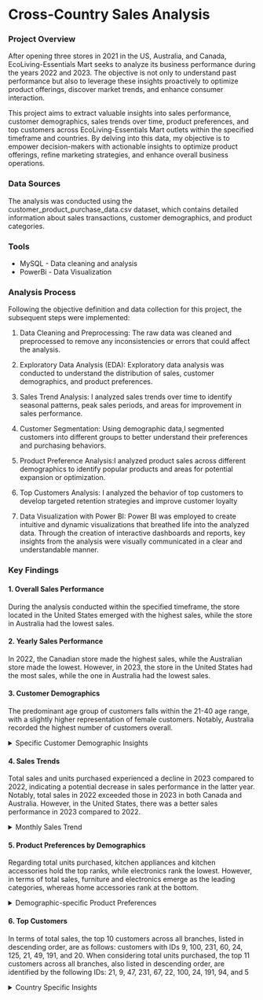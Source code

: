 # Cross-Country Sales Analysis
### Project Overview

After opening three stores in 2021 in the US, Australia, and Canada, EcoLiving-Essentials Mart seeks to analyze its business performance during the years 2022 and 2023.
The objective is not only to understand past performance but also to leverage these insights proactively to optimize product offerings, 
discover market trends, and enhance consumer interaction. 

This project aims to extract valuable insights into sales performance, customer demographics, sales trends over time, 
product preferences, and top customers across EcoLiving-Essentials Mart outlets within the specified timeframe and countries. 
By delving into this data, my objective is to empower decision-makers 
with actionable insights to optimize product offerings, refine marketing strategies, and enhance overall business operations.

### Data Sources

The analysis was conducted using the customer_product_purchase_data.csv dataset, which contains detailed information about sales transactions, customer demographics, and product categories.

### Tools
- MySQL - Data cleaning and analysis
- PowerBi - Data Visualization

### Analysis Process
Following the objective definition and data collection for this project, the subsequent steps were implemented:

1. Data Cleaning and Preprocessing: The raw data was cleaned and preprocessed to remove any inconsistencies or errors that could affect the analysis.

2. Exploratory Data Analysis (EDA): Exploratory data analysis was conducted to understand the distribution of sales, customer demographics, and product preferences. 

3. Sales Trend Analysis: I analyzed sales trends over time to identify seasonal patterns, peak sales periods, and areas for improvement in sales performance.

4. Customer Segmentation: Using demographic data,I segmented customers into different groups to better understand their preferences and purchasing behaviors.

5. Product Preference Analysis:I analyzed product sales across different demographics to identify popular products and areas for potential expansion or optimization.

6. Top Customers Analysis: I analyzed the behavior of top customers to develop targeted retention strategies and improve customer loyalty

7. Data Visualization with Power BI: Power BI was employed to create intuitive and dynamic visualizations that breathed life into the analyzed data. Through the creation of interactive dashboards and reports, key insights from the analysis were visually communicated in a clear and understandable manner.

### Key Findings
#### 1. Overall Sales Performance
During the analysis conducted within the specified timeframe, the store located in the United States emerged with the highest sales, while the store in Australia had
the lowest sales.

#### 2. Yearly Sales Performance

In 2022, the Canadian store made the highest sales, while the Australian store made the lowest. 
However, in 2023, the store in the United States had the most sales, while the one in Australia had the lowest sales.

#### 3. Customer Demographics

The predominant age group of customers falls within the 21-40 age range, with a slightly higher representation of female customers. Notably, Australia recorded the highest number of customers overall.
<details>
  <summary>Specific Customer Demographic Insights</summary>
  
In Australia, the majority of customers fall within the 41-50 age range, with a negligible higher representation of male customers compared to females.

In Canada, the majority of customers fall within the 31-40 age range, with a significant higher representation of female customers.

In the United States, the majority of customers are evenly distributed between two age brackets: those aged 21-30yrs and those aged 51yrs and above, with a higher proportion of male customers.

  </details>
  
#### 4. Sales Trends
Total sales and units purchased experienced a decline in 2023 compared to 2022, indicating a potential decrease in sales performance in the latter year.
Notably, total sales in 2022 exceeded those in 2023 in both Canada and Australia. However, in the United States, there was a better sales performance in 2023 compared 
to 2022.
<details>
  <summary>Monthly Sales Trend</summary>
  
In 2023, March recorded the highest sum of total sales, showing a significant increase of 271.12% compared to May, which had the lowest sum of total sales.

Conversely, in 2022, October emerged as the month with the highest sum of total sales, surpassing April, which had the lowest sum of total sales by 257.40%.

  </details>

#### 5. Product Preferences by Demographics

Regarding total units purchased, kitchen appliances and kitchen accessories hold the top ranks, while electronics rank the lowest. However, in terms of total sales, furniture and electronics emerge as the leading categories, whereas home accessories rank at the bottom.
<details>
  <summary>Demographic-specific Product Preferences</summary>
  
  
  **In terms of total units purchased**
  
  **Age Group: 21-30 years**

  **Australia and Canada**: Kitchen appliances stand out as the most frequently purchased category, whereas home accessories are least frequently purchased.

  **United States**: Kitchen accessories are the most frequently purchased, with furniture being the least.
  
  **Age Group: 31-40 years**

  **Australia**:  kitchen appliances take the lead in frequency of purchase, while electronics is the least.
  
  **Canada**: Kitchen appliances is the most frequently purchased category, while home accessories record the least.

  **United States**: kitchen appliances, home accessories, and furniture share the top spot in frequency of purchase, with electronics ranking the lowest.

  **Age Group: 41-50 years**
  
  **Australia and Canada**: Kitchen accessories is the most frequently purchased category, with electronics being the least.

  **United States**: Kitchen appliances is the most frequently purchased category, while electronics record the least.

  **Age Group: 51+ years**
  
  **Australia**: Kitchen accessories top the units purchased category, while home accessories rank the lowest. Electronics record no purchases.

  **Canada**: Home accessories top the units purchased category, while kitchen accessories rank the lowest. Electronics record no purchases.

  **United States**: Furniture top the units purchased category, while electronics rank the lowest.


  **In terms of total sales**

  **Age Group: 21-30 years**
  
 Across all 3 countries, electronics recorded the highest sales while home accessories recorded the lowest

  **Age Group: 31-40 years**
  
**Australia:** Electronics made the highest sales while kitchen accessories made the least.

**Canada:** Electronics made the highest sales while home accessories made the least.

**United States:** Furniture recorded the highest sales while kitchen accessories recorded the lowest.

  **Age Group: 41-50 years**
  
**Australia and Canada:** Electronics made the highest sales while home accessories made the lowest 

**United States:** Furniture made the highest sales while electronics made the lowest

  **Age Group: 51+ years**
  
**Australia:** Furniture made the highest sales while home accessories made the lowest.

**Canada and United States:** Furniture made the highest sales while kitchen accessories made the lowest.

</details>


#### 6. Top Customers

In terms of total sales, the top 10 customers across all branches, listed in descending order, are as follows: customers with IDs 9, 100, 231, 60, 24, 125, 21, 49, 191, and 20. 
When considering total units purchased, the top 11 customers across all branches, also listed in descending order, are identified by the following IDs: 21, 9, 47, 231, 67, 22, 100, 24, 191, 94, and 5
<details>
  <summary>Country Specific Insights</summary>

 **In terms of total sales**
 
In Australia, the top 10 customers, ranked in descending order are customers with id; 60, 81, 120, 48, 111, 195, 161, 46, 220 and 99
In Canada, the top 10 customers, ranked in descending order are customers with id; 100, 231, 125, 49, 191, 67, 94, 122, 103 and 47
In United States, the top 10 customers, ranked in descending order are customers with id; 9, 24,21,20, 184, 109, 30, 121, 13 and 56

 **In terms of units purchased**
 
In Australia, the top 9 customers, ranked in descending order, have the following IDs: 60, 126, 48, 96, 99, 46, 81, 90, and 76.
In Canada, the top 9 customers, listed in descending order, have the following IDs: 47, 231, 67, 100, 191, 94, 32, 110, and 103.
In the United States, the top 11 customers,listed in descending order, have the following IDs: 21, 9, 22, 24, 5, 226, 104, 14, 16, 139, and 162.

</details>

